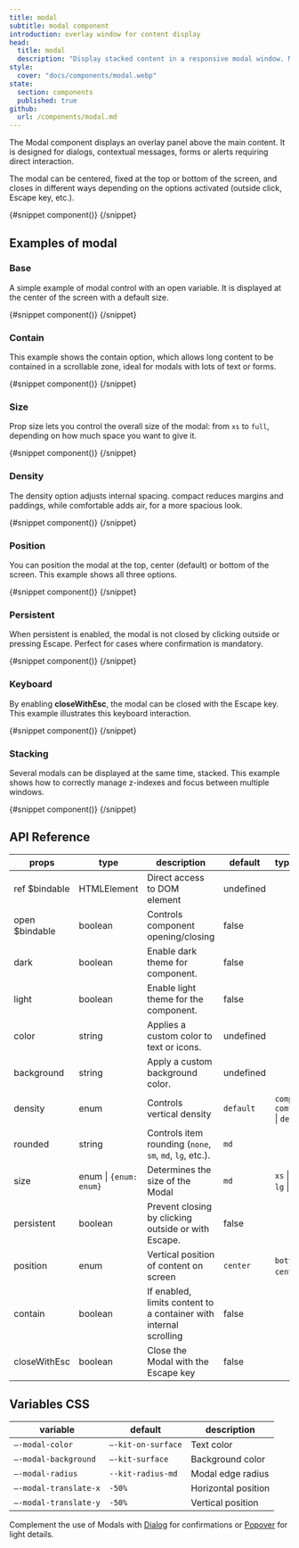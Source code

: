 ```yaml
---
title: modal
subtitle: modal component
introduction: overlay window for content display
head:
  title: modal
  description: "Display stacked content in a responsive modal window. Manages position, keyboard interaction and stacking."
style:
  cover: "docs/components/modal.webp"
state:
  section: components
  published: true
github:
  url: /components/modal.md
---
```


<script>
    import { Sandbox } from '$lib/components/index.js';
    // components
    import ModalBase from "$lib/components/docs/modal/modal-base.svelte";
    import ModalBaseCode from "$lib/components/docs/modal/modal-base.svelte?raw";
    import ModalContain from "$lib/components/docs/modal/modal-contain.svelte";
    import ModalContainCode from "$lib/components/docs/modal/modal-contain.svelte?raw";
    import ModalSize from "$lib/components/docs/modal/modal-size.svelte";
    import ModalSizeCode from "$lib/components/docs/modal/modal-size.svelte?raw";
    import ModalDensity from "$lib/components/docs/modal/modal-density.svelte";
    import ModalDensityCode from "$lib/components/docs/modal/modal-density.svelte?raw";
    import ModalPosition from "$lib/components/docs/modal/modal-position.svelte";
    import ModalPositionCode from "$lib/components/docs/modal/modal-position.svelte?raw";
    import ModalPersistent from "$lib/components/docs/modal/modal-persistent.svelte";
    import ModalPersistentCode from "$lib/components/docs/modal/modal-persistent.svelte?raw";
    import ModalKeyboard from "$lib/components/docs/modal/modal-keyboard.svelte";
    import ModalKeyboardCode from "$lib/components/docs/modal/modal-keyboard.svelte?raw";
    import ModalStack from "$lib/components/docs/modal/modal-stack.svelte";
    import ModalStackCode from "$lib/components/docs/modal/modal-stack.svelte?raw";
</script>

The Modal component displays an overlay panel above the main content. It is designed for dialogs, contextual messages, forms or alerts requiring direct interaction.

The modal can be centered, fixed at the top or bottom of the screen, and closes in different ways depending on the options activated (outside click, Escape key, etc.).

<Sandbox name="modal-sandbox" code={ModalBaseCode} presentation>
	{#snippet component()}
		<ModalBase/>
	{/snippet}
</Sandbox>

## Examples of modal

### Base

A simple example of modal control with an open variable. It is displayed at the center of the screen with a default size.

<Sandbox name="modal-base-sandbox" code={ModalBaseCode}>
	{#snippet component()}
		<ModalBase/>
	{/snippet}
</Sandbox>

### Contain

This example shows the contain option, which allows long content to be contained in a scrollable zone, ideal for modals with lots of text or forms.

<Sandbox name="modal-contain-sandbox" code={ModalContainCode}>
	{#snippet component()}
		<ModalContain/>
	{/snippet}
</Sandbox>

### Size

Prop size lets you control the overall size of the modal: from `xs` to `full`, depending on how much space you want to give it.

<Sandbox name="modal-size-sandbox" code={ModalSizeCode}>
	{#snippet component()}
		<ModalSize/>
	{/snippet}
</Sandbox>

### Density

The density option adjusts internal spacing. compact reduces margins and paddings, while comfortable adds air, for a more spacious look.

<Sandbox name="modal-density-sandbox" code={ModalDensityCode}>
	{#snippet component()}
		<ModalDensity/>
	{/snippet}
</Sandbox>

### Position

You can position the modal at the top, center (default) or bottom of the screen. This example shows all three options.

<Sandbox name="modal-position-sandbox" code={ModalPositionCode}>
	{#snippet component()}
		<ModalPosition/>
	{/snippet}
</Sandbox>

### Persistent

When persistent is enabled, the modal is not closed by clicking outside or pressing Escape. Perfect for cases where confirmation is mandatory.

<Sandbox name="modal-persistent-sandbox" code={ModalPersistentCode}>
	{#snippet component()}
		<ModalPersistent/>
	{/snippet}
</Sandbox>

### Keyboard

By enabling **closeWithEsc**, the modal can be closed with the Escape key. This example illustrates this keyboard interaction.

<Sandbox name="modal-keyboard-sandbox" code={ModalKeyboardCode}>
	{#snippet component()}
		<ModalKeyboard/>
	{/snippet}
</Sandbox>

### Stacking

Several modals can be displayed at the same time, stacked. This example shows how to correctly manage z-indexes and focus between multiple windows.

<Sandbox name="modal-stacking-sandbox" code={ModalStackCode}>
	{#snippet component()}
		<ModalStack/>
	{/snippet}
</Sandbox>

## API Reference

| props          | type                   | description                                                       | default   | type_extend                                    |
| -------------- | ---------------------- | ----------------------------------------------------------------- | --------- | ---------------------------------------------- |
| ref $bindable  | HTMLElement            | Direct access to DOM element                                      | undefined |                                                |
| open $bindable | boolean                | Controls component opening/closing                                | false     |                                                |
| dark           | boolean                | Enable dark theme for component.                                  | false     |                                                |
| light          | boolean                | Enable light theme for the component.                             | false     |                                                |
| color          | string                 | Applies a custom color to text or icons.                          | undefined |                                                |
| background     | string                 | Apply a custom background color.                                  | undefined |                                                |
| density        | enum                   | Controls vertical density                                         | `default` | `compact` \| `comfortable` \| `default`        |
| rounded        | string                 | Controls item rounding (`none`, `sm`, `md`, `lg`, etc.).          | `md`      |                                                |
| size           | enum \| `{enum: enum}` | Determines the size of the Modal                                  | `md`      | `xs` \| `sm` \| `md` \| `lg` \| `xl` \| `full` |
| persistent     | boolean                | Prevent closing by clicking outside or with Escape.               | false     |                                                |
| position       | enum                   | Vertical position of content on screen                            | `center`  | `bottom` \| `center` \| `top`                  |
| contain        | boolean                | If enabled, limits content to a container with internal scrolling | false     |                                                |
| closeWithEsc   | boolean                | Close the Modal with the Escape key                               | false     |                                                |

## Variables CSS

| variable              | default            | description         |
| --------------------- | ------------------ | ------------------- |
| `–-modal-color`       | `–-kit-on-surface` | Text color          |
| `–-modal-background`  | `–-kit-surface`    | Background color    |
| `–-modal-radius`      | `--kit-radius-md`  | Modal edge radius   |
| `–-modal-translate-x` | `-50%`             | Horizontal position |
| `–-modal-translate-y` | `-50%`             | Vertical position   |

Complement the use of Modals with [Dialog](/docs/components/dialog) for confirmations or [Popover](/docs/components/popover) for light details.

